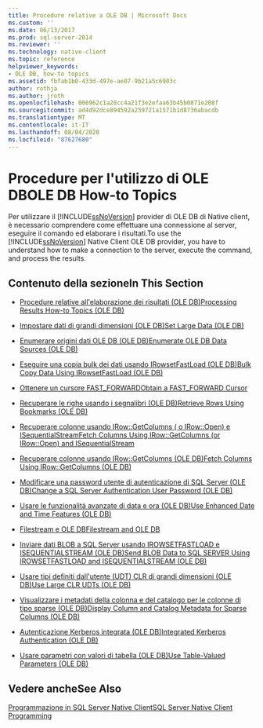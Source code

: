 ```yaml
---
title: Procedure relative a OLE DB | Microsoft Docs
ms.custom: ''
ms.date: 06/13/2017
ms.prod: sql-server-2014
ms.reviewer: ''
ms.technology: native-client
ms.topic: reference
helpviewer_keywords:
- OLE DB, how-to topics
ms.assetid: fbfab1b0-433d-497e-ae07-9b21a5c6903c
author: rothja
ms.author: jroth
ms.openlocfilehash: 006962c1a28cc4a21f3e2efaa63b45b0871e208f
ms.sourcegitcommit: ad4d92dce894592a259721a1571b1d8736abacdb
ms.translationtype: MT
ms.contentlocale: it-IT
ms.lasthandoff: 08/04/2020
ms.locfileid: "87627680"
---
```

# <a name="ole-db-how-to-topics"></a><span data-ttu-id="f9863-102">Procedure per l'utilizzo di OLE DB</span><span class="sxs-lookup"><span data-stu-id="f9863-102">OLE DB How-to Topics</span></span>
  <span data-ttu-id="f9863-103">Per utilizzare il [!INCLUDE[ssNoVersion](../../includes/ssnoversion-md.md)] provider di OLE DB di Native client, è necessario comprendere come effettuare una connessione al server, eseguire il comando ed elaborare i risultati.</span><span class="sxs-lookup"><span data-stu-id="f9863-103">To use the [!INCLUDE[ssNoVersion](../../includes/ssnoversion-md.md)] Native Client OLE DB provider, you have to understand how to make a connection to the server, execute the command, and process the results.</span></span>  
  
## <a name="in-this-section"></a><span data-ttu-id="f9863-104">Contenuto della sezione</span><span class="sxs-lookup"><span data-stu-id="f9863-104">In This Section</span></span>  
  
-   [<span data-ttu-id="f9863-105">Procedure relative all'elaborazione dei risultati &#40;OLE DB&#41;</span><span class="sxs-lookup"><span data-stu-id="f9863-105">Processing Results How-to Topics &#40;OLE DB&#41;</span></span>](results/processing-results-how-to-topics-ole-db.md)  
  
-   [<span data-ttu-id="f9863-106">Impostare dati di grandi dimensioni &#40;OLE DB&#41;</span><span class="sxs-lookup"><span data-stu-id="f9863-106">Set Large Data &#40;OLE DB&#41;</span></span>](set-large-data-ole-db.md)  
  
-   [<span data-ttu-id="f9863-107">Enumerare origini dati OLE DB &#40;OLE DB&#41;</span><span class="sxs-lookup"><span data-stu-id="f9863-107">Enumerate OLE DB Data Sources &#40;OLE DB&#41;</span></span>](enumerate-ole-db-data-sources-ole-db.md)  
  
-   [<span data-ttu-id="f9863-108">Eseguire una copia bulk dei dati usando IRowsetFastLoad &#40;OLE DB&#41;</span><span class="sxs-lookup"><span data-stu-id="f9863-108">Bulk Copy Data Using IRowsetFastLoad &#40;OLE DB&#41;</span></span>](../native-client-ole-db-interfaces/irowsetfastload-ole-db.md)  
  
-   [<span data-ttu-id="f9863-109">Ottenere un cursore FAST_FORWARD</span><span class="sxs-lookup"><span data-stu-id="f9863-109">Obtain a FAST_FORWARD Cursor</span></span>](obtain-a-fast-forward-cursor.md)  
  
-   [<span data-ttu-id="f9863-110">Recuperare le righe usando i segnalibri &#40;OLE DB&#41;</span><span class="sxs-lookup"><span data-stu-id="f9863-110">Retrieve Rows Using Bookmarks &#40;OLE DB&#41;</span></span>](retrieve-rows-using-bookmarks-ole-db.md)  
  
-   [<span data-ttu-id="f9863-111">Recuperare colonne usando IRow::GetColumns &#40; o IRow::Open&#41; e ISequentialStream</span><span class="sxs-lookup"><span data-stu-id="f9863-111">Fetch Columns Using IRow::GetColumns &#40;or IRow::Open&#41; and ISequentialStream</span></span>](fetch-columns-using-irow-getcolumns-or-irow-open-and-isequentialstream.md)  
  
-   [<span data-ttu-id="f9863-112">Recuperare colonne usando IRow::GetColumns &#40;OLE DB&#41;</span><span class="sxs-lookup"><span data-stu-id="f9863-112">Fetch Columns Using IRow::GetColumns &#40;OLE DB&#41;</span></span>](fetch-columns-using-irow-getcolumns-ole-db.md)  
  
-   [<span data-ttu-id="f9863-113">Modificare una password utente di autenticazione di SQL Server &#40;OLE DB&#41;</span><span class="sxs-lookup"><span data-stu-id="f9863-113">Change a SQL Server Authentication User Password &#40;OLE DB&#41;</span></span>](change-a-sql-server-authentication-user-password-ole-db.md)  
  
-   [<span data-ttu-id="f9863-114">Usare le funzionalità avanzate di data e ora &#40;OLE DB&#41;</span><span class="sxs-lookup"><span data-stu-id="f9863-114">Use Enhanced Date and Time Features &#40;OLE DB&#41;</span></span>](use-enhanced-date-and-time-features-ole-db.md)  
  
-   [<span data-ttu-id="f9863-115">Filestream e OLE DB</span><span class="sxs-lookup"><span data-stu-id="f9863-115">Filestream and OLE DB</span></span>](filestream/filestream-and-ole-db.md)  
  
-   [<span data-ttu-id="f9863-116">Inviare dati BLOB a SQL Server usando IROWSETFASTLOAD e ISEQUENTIALSTREAM &#40;OLE DB&#41;</span><span class="sxs-lookup"><span data-stu-id="f9863-116">Send BLOB Data to SQL SERVER Using IROWSETFASTLOAD and ISEQUENTIALSTREAM &#40;OLE DB&#41;</span></span>](send-blob-data-to-sql-server-using-irowsetfastload-and-isequentialstream-ole-db.md)  
  
-   [<span data-ttu-id="f9863-117">Usare tipi definiti dall'utente (UDT) CLR di grandi dimensioni &#40;OLE DB&#41;</span><span class="sxs-lookup"><span data-stu-id="f9863-117">Use Large CLR UDTs &#40;OLE DB&#41;</span></span>](use-large-clr-udts-ole-db.md)  
  
-   [<span data-ttu-id="f9863-118">Visualizzare i metadati della colonna e del catalogo per le colonne di tipo sparse &#40;OLE DB&#41;</span><span class="sxs-lookup"><span data-stu-id="f9863-118">Display Column and Catalog Metadata for Sparse Columns &#40;OLE DB&#41;</span></span>](display-column-and-catalog-metadata-for-sparse-columns-ole-db.md)  
  
-   [<span data-ttu-id="f9863-119">Autenticazione Kerberos integrata &#40;OLE DB&#41;</span><span class="sxs-lookup"><span data-stu-id="f9863-119">Integrated Kerberos Authentication &#40;OLE DB&#41;</span></span>](integrated-kerberos-authentication-ole-db.md)  
  
-   [<span data-ttu-id="f9863-120">Usare parametri con valori di tabella &#40;OLE DB&#41;</span><span class="sxs-lookup"><span data-stu-id="f9863-120">Use Table-Valued Parameters &#40;OLE DB&#41;</span></span>](../native-client-ole-db-table-valued-parameters/table-valued-parameters-ole-db.md)  
  
## <a name="see-also"></a><span data-ttu-id="f9863-121">Vedere anche</span><span class="sxs-lookup"><span data-stu-id="f9863-121">See Also</span></span>  
 [<span data-ttu-id="f9863-122">Programmazione in SQL Server Native Client</span><span class="sxs-lookup"><span data-stu-id="f9863-122">SQL Server Native Client Programming</span></span>](../native-client/sql-server-native-client-programming.md)  
  
  
